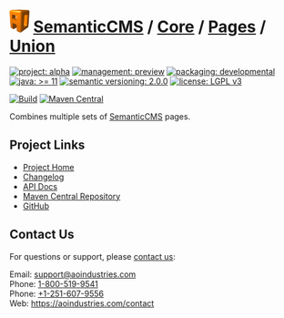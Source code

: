 # [<img src="ao-logo.png" alt="AO Logo" width="35" height="40">](https://github.com/aoindustries) [SemanticCMS](https://github.com/aoindustries/semanticcms) / [Core](https://github.com/aoindustries/semanticcms-core) / [Pages](https://github.com/aoindustries/semanticcms-core-pages) / [Union](https://github.com/aoindustries/semanticcms-core-pages-union)

[![project: alpha](https://semanticcms.com/ao-badges/project-alpha.svg)](https://aoindustries.com/life-cycle#project-alpha)
[![management: preview](https://semanticcms.com/ao-badges/management-preview.svg)](https://aoindustries.com/life-cycle#management-preview)
[![packaging: developmental](https://semanticcms.com/ao-badges/packaging-developmental.svg)](https://aoindustries.com/life-cycle#packaging-developmental)  
[![java: &gt;= 11](https://semanticcms.com/ao-badges/java-11.svg)](https://docs.oracle.com/en/java/javase/11/docs/api/)
[![semantic versioning: 2.0.0](https://semanticcms.com/ao-badges/semver-2.0.0.svg)](http://semver.org/spec/v2.0.0.html)
[![license: LGPL v3](https://semanticcms.com/ao-badges/license-lgpl-3.0.svg)](https://www.gnu.org/licenses/lgpl-3.0)

[![Build](https://github.com/aoindustries/semanticcms-core-pages-union/workflows/Build/badge.svg?branch=master)](https://github.com/aoindustries/semanticcms-core-pages-union/actions?query=workflow%3ABuild)
[![Maven Central](https://maven-badges.herokuapp.com/maven-central/com.semanticcms/semanticcms-core-pages-union/badge.svg)](https://maven-badges.herokuapp.com/maven-central/com.semanticcms/semanticcms-core-pages-union)

Combines multiple sets of [SemanticCMS](https://github.com/aoindustries/semanticcms) pages.

## Project Links
* [Project Home](https://semanticcms.com/core/pages/union/)
* [Changelog](https://semanticcms.com/core/pages/union/changelog)
* [API Docs](https://semanticcms.com/core/pages/union/apidocs/)
* [Maven Central Repository](https://search.maven.org/artifact/com.semanticcms/semanticcms-core-pages-union)
* [GitHub](https://github.com/aoindustries/semanticcms-core-pages-union)

## Contact Us
For questions or support, please [contact us](https://aoindustries.com/contact):

Email: [support@aoindustries.com](mailto:support@aoindustries.com)  
Phone: [1-800-519-9541](tel:1-800-519-9541)  
Phone: [+1-251-607-9556](tel:+1-251-607-9556)  
Web: https://aoindustries.com/contact
